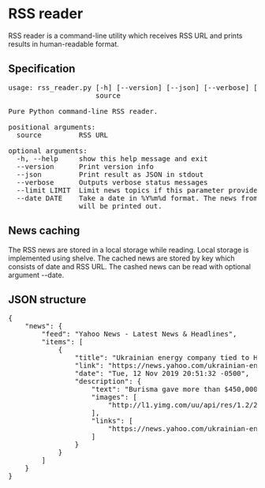# RSS reader

RSS reader is a command-line utility which receives RSS URL and prints results in human-readable format.

## Specification
<pre>
usage: rss_reader.py [-h] [--version] [--json] [--verbose] [--limit LIMIT]
                     source

Pure Python command-line RSS reader.

positional arguments:
  source         RSS URL

optional arguments:
  -h, --help     show this help message and exit
  --version      Print version info
  --json         Print result as JSON in stdout
  --verbose      Outputs verbose status messages
  --limit LIMIT  Limit news topics if this parameter provided
  --date DATE    Take a date in %Y%m%d format. The news from the specified day
                 will be printed out.
</pre>

## News caching
The RSS news are stored in a local storage while reading. Local storage is implemented using shelve. The cached news are stored by key which consists of date and RSS URL. The cashed news can be read with optional argument --date.

## JSON structure
<pre>
{
    "news": {
        "feed": "Yahoo News - Latest News & Headlines",
        "items": [
            {
                "title": "Ukrainian energy company tied to Hunter Biden supported American think tank, paid for trips",
                "link": "https://news.yahoo.com/ukrainian-energy-company-tied-to-hunter-biden-supported-american-think-tank-paid-for-trips-015132322.html",
                "date": "Tue, 12 Nov 2019 20:51:32 -0500",
                "description": {
                    "text": "Burisma gave more than $450,000 to the Atlantic Council, a prominent Washington think tank.",
                    "images": [
                        "http://l1.yimg.com/uu/api/res/1.2/2Q92DOIaZFmDeg0l9DbhAg--/YXBwaWQ9eXRhY2h5b247aD04Njt3PTEzMDs-/https://media-mbst-pub-ue1.s3.amazonaws.com/creatr-images/2019-11/42dec8d0-05a9-11ea-adcf-9417cbbb4d35"
                    ],
                    "links": [
                        "https://news.yahoo.com/ukrainian-energy-company-tied-to-hunter-biden-supported-american-think-tank-paid-for-trips-015132322.html"
                    ]
                }
            }
        ]
    }
}
</pre>
